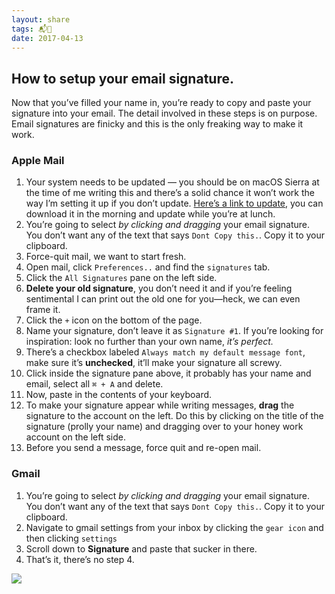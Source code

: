 ```yaml
---
layout: share
tags: 📬📩
date: 2017-04-13
---
```

 
## How to setup your email signature.

Now that you’ve filled your name in, you’re ready to copy and paste your signature into your email. The detail involved in these steps is on purpose. Email signatures are finicky and this is the only freaking way to make it work.

### Apple Mail

1. Your system needs to be updated — you should be on macOS Sierra at the time of me writing this and there’s a solid chance it won’t work the way I’m setting it up if you don’t update. [Here’s a link to update](https://itunes.apple.com/us/app/macos-sierra/id1127487414?mt=12), you can download it in the morning and update while you’re at lunch.
2. You’re going to select *by clicking and dragging* your email signature. You don’t want any of the text that says `Dont Copy this.`. Copy it to your clipboard.
3. Force-quit mail, we want to start fresh.
4. Open mail, click `Preferences..` and find the `signatures` tab.
5. Click the `All Signatures` pane on the left side.
6. **Delete your old signature**, you don’t need it and if you’re feeling sentimental I can print out the old one for you—heck, we can even frame it.
7. Click the `+` icon on the bottom of the page.
8. Name your signature, don’t leave it as `Signature #1`. If you’re looking for inspiration: look no further than your own name, *it’s perfect.*
9. There’s a checkbox labeled `Always match my default message font`, make sure it’s **unchecked**, it’ll make your signature all screwy.
10. Click inside the signature pane above, it probably has your name and email, select all `⌘ + A` and delete.
11. Now, paste in the contents of your keyboard.
12. To make your signature appear while writing messages, **drag** the signature to the account on the left. Do this by clicking on the title of the signature (prolly your name) and dragging over to your honey work account on the left side.
13. Before you send a message, force quit and re-open mail.
	 
### Gmail

1. You’re going to select *by clicking and dragging* your email signature. You don’t want any of the text that says `Dont Copy this.`. Copy it to your clipboard.
2. Navigate to gmail settings from your inbox by clicking the `gear icon` and then clicking `settings`
3. Scroll down to **Signature** and paste that sucker in there.
4. That’s it, there’s no step 4.

![](http://joshre.com/snapcode-svg/img/otter.gif)